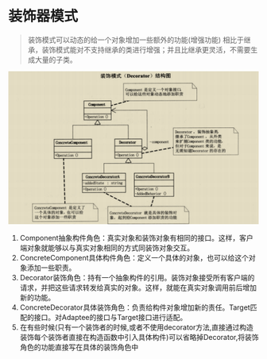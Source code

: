 # 装饰器模式
>装饰模式可以动态的给一个对象增加一些额外的功能(增强功能) 相比于继承，装饰模式能对不支持继承的类进行增强；并且比继承更灵活，不需要生成大量的子类。

![](.design_images/cb8f56ee.png)

1. Component抽象构件角色：真实对象和装饰对象有相同的接口。这样，客户端对象就能够以与真实对象相同的方式同装饰对象交互。
2. ConcreteComponent具体构件角色：定义一个具体的对象，也可以给这个对象添加一些职责。
3. Decorator装饰角色：持有一个抽象构件的引用。装饰对象接受所有客户端的请求，并把这些请求转发给真实的对象。这样，就能在真实对象调用前后增加新的功能。
4. ConcreteDecorator具体装饰角色：负责给构件对象增加新的责任。Target匹配的接口。对Adaptee的接口与Target接口进行适配。
5. 在有些时候(只有一个装饰者的时候,或者不使用decorator方法,直接通过构造装饰每个装饰者直接在构造函数中引入具体构件)可以省略掉Decorator,将装饰角色的功能直接写在具体的装饰角色中

